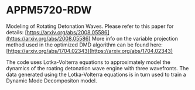 # APPM5720-RDW
Modeling of Rotating Detonation Waves. Please refer to this paper for details: [https://arxiv.org/abs/2008.05586](https://arxiv.org/abs/2008.05586)
More info on the variable projection method used in the optimized DMD algorithm can be found here: [https://arxiv.org/abs/1704.02343](https://arxiv.org/abs/1704.02343)

The code uses Lotka-Volterra equations to approximately model the dynamics of the roating detonation wave engine with three wavefronts. The data generated using the Lotka-Volterra equations is in turn used to train a Dynamic Mode Decompositon model.